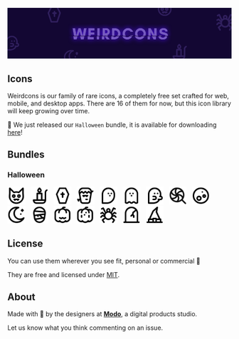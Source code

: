 <p align="center">
<img src="./resources/weirdcons-header.png"/>
</p>

## Icons

Weirdcons is our family of rare icons, a completely free set crafted for web, mobile, and desktop apps. There are 16 of them for now, but this icon library will keep growing over time.

🎃 We just released our `Halloween` bundle, it is available for downloading [here](https://github.com/modo-studio/weirdcons/archive/master.zip)!

## Bundles

### Halloween

<img src="https://raw.githubusercontent.com/modo-studio/weirdcons/master/icons/halloween/ic_bat.svg?sanitize=true" width="40">&nbsp;&nbsp;&nbsp;<img src="https://raw.githubusercontent.com/modo-studio/weirdcons/master/icons/halloween/ic_candle.svg?sanitize=true" width="40">&nbsp;&nbsp;&nbsp;<img src="https://raw.githubusercontent.com/modo-studio/weirdcons/master/icons/halloween/ic_coffin.svg?sanitize=true" width="40">&nbsp;&nbsp;&nbsp;<img src="https://raw.githubusercontent.com/modo-studio/weirdcons/master/icons/halloween/ic_frankenstein.svg?sanitize=true" width="40">&nbsp;&nbsp;&nbsp;<img src="https://raw.githubusercontent.com/modo-studio/weirdcons/master/icons/halloween/ic_ghost.svg?sanitize=true" width="40">&nbsp;&nbsp;&nbsp;<img src="https://raw.githubusercontent.com/modo-studio/weirdcons/master/icons/halloween/ic_ghost_floating.svg?sanitize=true" width="40">&nbsp;&nbsp;&nbsp;<img src="https://raw.githubusercontent.com/modo-studio/weirdcons/master/icons/halloween/ic_ghost_walking.svg?sanitize=true" width="40">&nbsp;&nbsp;&nbsp;<img src="https://raw.githubusercontent.com/modo-studio/weirdcons/master/icons/halloween/ic_lollipop.svg?sanitize=true" width="40">&nbsp;&nbsp;&nbsp;<img src="https://raw.githubusercontent.com/modo-studio/weirdcons/master/icons/halloween/ic_moon_full.svg?sanitize=true" width="40">&nbsp;&nbsp;&nbsp;<img src="https://raw.githubusercontent.com/modo-studio/weirdcons/master/icons/halloween/ic_moon.svg?sanitize=true" width="40">&nbsp;&nbsp;&nbsp;<img src="https://raw.githubusercontent.com/modo-studio/weirdcons/master/icons/halloween/ic_mummy.svg?sanitize=true" width="40">&nbsp;&nbsp;&nbsp;<img src="https://raw.githubusercontent.com/modo-studio/weirdcons/master/icons/halloween/ic_pumpkin_carved.svg?sanitize=true" width="40">&nbsp;&nbsp;&nbsp;<img src="https://raw.githubusercontent.com/modo-studio/weirdcons/master/icons/halloween/ic_pumpkin.svg?sanitize=true" width="40">&nbsp;&nbsp;&nbsp;<img src="https://raw.githubusercontent.com/modo-studio/weirdcons/master/icons/halloween/ic_spider.svg?sanitize=true" width="40">&nbsp;&nbsp;&nbsp;<img src="https://raw.githubusercontent.com/modo-studio/weirdcons/master/icons/halloween/ic_tomb.svg?sanitize=true" width="40">&nbsp;&nbsp;&nbsp;<img src="https://raw.githubusercontent.com/modo-studio/weirdcons/master/icons/halloween/ic_witch_hat.svg?sanitize=true" width="40">

## License

You can use them wherever you see fit, personal or commercial 🎉

They are free and licensed under [MIT](LICENSE.txt).

## About

Made with 🖤 by the designers at **[Modo](https://modo.studio)**, a digital products studio.

Let us know what you think commenting on an issue.
